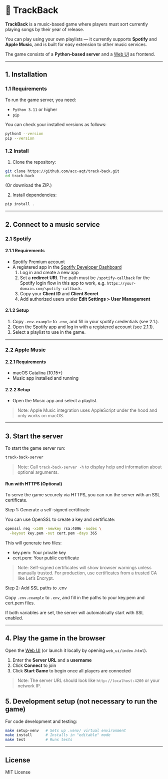 # 🎵 TrackBack

**TrackBack** is a music-based game where players must sort currently playing songs by their year of release.

You can play using your own playlists — it currently supports **Spotify** and **Apple Music**, and is built for easy extension to other music services.

The game consists of a **Python-based server** and a [Web UI](https://acc-aqt.github.io/track-back/web_ui/index.html) as frontend.

---

## 1. Installation

### 1.1 Requirements

To run the game server, you need:

- `Python 3.11` or higher
- `pip`

You can check your installed versions as follows:

```bash
python3 --version
pip --version
```

### 1.2 Install

1. Clone the repository:

```bash
git clone https://github.com/acc-aqt/track-back.git
cd track-back
```

(Or download the ZIP.)

2. Install dependencies:

```bash
pip install .
```

---

## 2. Connect to a music service

### 2.1 Spotify

#### 2.1.1 Requirements
- Spotify Premium account
- A registered app in the [Spotify Developer Dashboard](https://developer.spotify.com/dashboard/)
   1. Log in and create a new app
   2. Set a **redirect URI**. The path must be `/spotify-callback` for the Spotify login flow in this app to work, e.g. `https://your-domain.com/spotify-callback`.
   3. Copy your **Client ID** and **Client Secret**
   4. Add authorized users under **Edit Settings > User Management**

#### 2.1.2 Setup

1. Copy `.env.example` to `.env`, and fill in your spotify credentials (see 2.1.).
2. Open the Spotify app and log in with a registered account (see 2.1.1).
3. Select a playlist to use in the game.

---

### 2.2 Apple Music

#### 2.2.1 Requirements
- macOS Catalina (10.15+)
- Music app installed and running

#### 2.2.2 Setup

- Open the Music app and select a playlist.

> Note: Apple Music integration uses AppleScript under the hood and only works on macOS.

---

## 3. Start the server

To start the game server run:

```bash
track-back-server
```

> Note: Call `track-back-server -h` to display help and information about optional arguments.

#### Run with HTTPS (Optional)

To serve the game securely via HTTPS, you can run the server with an SSL certificate.

Step 1: Generate a self-signed certificate

You can use OpenSSL to create a key and certificate:

```bash
openssl req -x509 -newkey rsa:4096 -nodes \
  -keyout key.pem -out cert.pem -days 365
```

This will generate two files:
- key.pem: Your private key
- cert.pem: Your public certificate

> Note: Self-signed certificates will show browser warnings unless manually trusted. For production, use certificates from a trusted CA like Let’s Encrypt.

Step 2: Add SSL paths to .env

Copy `.env.example` to `.env`, and fill in the paths to your key.pem and cert.pem files.

If both variables are set, the server will automatically start with SSL enabled.

---

## 4. Play the game in the browser

Open the [Web UI](https://acc-aqt.github.io/track-back/web_ui/index.html) (or launch it locally by opening `web_ui/index.html`).

1. Enter the **Server URL** and a **username**
2. Click **Connect** to join
3. Click **Start Game** to begin once all players are connected

> Note: The server URL should look like `http://localhost:4200` or your network IP.

## 5. Development setup (not necessary to run the game)

For code development and testing:

```bash
make setup-venv   # Sets up .venv/ virtual environment
make install      # Installs in "editable" mode
make test         # Runs tests
```

---

## License

MIT License

